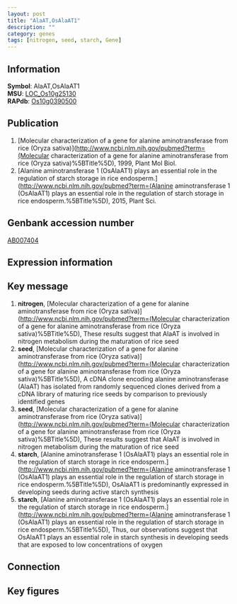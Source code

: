 ```yaml
---
layout: post
title: "AlaAT,OsAlaAT1"
description: ""
category: genes
tags: [nitrogen, seed, starch, Gene]
---
```


## Information
__Symbol__: AlaAT,OsAlaAT1  
__MSU__: [LOC_Os10g25130](http://rice.plantbiology.msu.edu/cgi-bin/ORF_infopage.cgi?orf=LOC_Os10g25130)  
__RAPdb__: [Os10g0390500](http://rapdb.dna.affrc.go.jp/viewer/gbrowse_details/irgsp1?name=Os10g0390500)  

## Publication
1. [Molecular characterization of a gene for alanine aminotransferase from rice (Oryza sativa)](http://www.ncbi.nlm.nih.gov/pubmed?term=(Molecular characterization of a gene for alanine aminotransferase from rice (Oryza sativa)%5BTitle%5D), 1999, Plant Mol Biol.
2. [Alanine aminotransferase 1 (OsAlaAT1) plays an essential role in the regulation of starch storage in rice endosperm.](http://www.ncbi.nlm.nih.gov/pubmed?term=(Alanine aminotransferase 1 (OsAlaAT1) plays an essential role in the regulation of starch storage in rice endosperm.%5BTitle%5D), 2015, Plant Sci.

## Genbank accession number
[AB007404](http://www.ncbi.nlm.nih.gov/nuccore/AB007404)

## Expression information

## Key message
1. __nitrogen__, [Molecular characterization of a gene for alanine aminotransferase from rice (Oryza sativa)](http://www.ncbi.nlm.nih.gov/pubmed?term=(Molecular characterization of a gene for alanine aminotransferase from rice (Oryza sativa)%5BTitle%5D),  These results suggest that AlaAT is involved in nitrogen metabolism during the maturation of rice seed
2. __seed__, [Molecular characterization of a gene for alanine aminotransferase from rice (Oryza sativa)](http://www.ncbi.nlm.nih.gov/pubmed?term=(Molecular characterization of a gene for alanine aminotransferase from rice (Oryza sativa)%5BTitle%5D), A cDNA clone encoding alanine aminotransferase (AlaAT) has isolated from randomly sequenced clones derived from a cDNA library of maturing rice seeds by comparison to previously identified genes
3. __seed__, [Molecular characterization of a gene for alanine aminotransferase from rice (Oryza sativa)](http://www.ncbi.nlm.nih.gov/pubmed?term=(Molecular characterization of a gene for alanine aminotransferase from rice (Oryza sativa)%5BTitle%5D),  These results suggest that AlaAT is involved in nitrogen metabolism during the maturation of rice seed
4. __starch__, [Alanine aminotransferase 1 (OsAlaAT1) plays an essential role in the regulation of starch storage in rice endosperm.](http://www.ncbi.nlm.nih.gov/pubmed?term=(Alanine aminotransferase 1 (OsAlaAT1) plays an essential role in the regulation of starch storage in rice endosperm.%5BTitle%5D),  OsAlaAT1 is predominantly expressed in developing seeds during active starch synthesis
5. __starch__, [Alanine aminotransferase 1 (OsAlaAT1) plays an essential role in the regulation of starch storage in rice endosperm.](http://www.ncbi.nlm.nih.gov/pubmed?term=(Alanine aminotransferase 1 (OsAlaAT1) plays an essential role in the regulation of starch storage in rice endosperm.%5BTitle%5D),  Thus, our observations suggest that OsAlaAT1 plays an essential role in starch synthesis in developing seeds that are exposed to low concentrations of oxygen

## Connection

## Key figures


